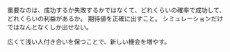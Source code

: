 重要なのは、成功するか失敗するかではなくて、どれくらいの確率で成功して、どれくらいの利益があるか。
期待値を正確に出すこと。
シミュレーションだけではなんとなくしか出せない。

広くて浅い人付き合いを保つことで、新しい機会を増やす。
